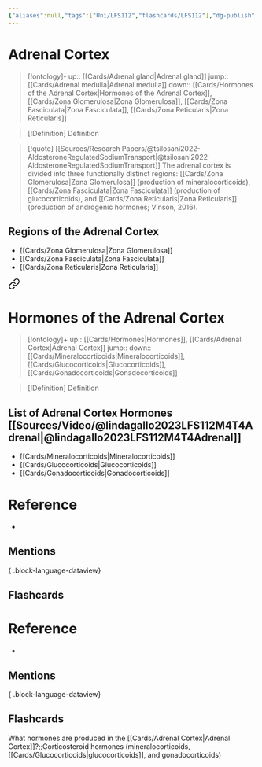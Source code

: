 ```yaml
---
{"aliases":null,"tags":["Uni/LFS112","flashcards/LFS112"],"dg-publish":true,"permalink":"/cards/adrenal-cortex/","dgPassFrontmatter":true}
---
```


# Adrenal Cortex

> [!ontology]-
> up:: [[Cards/Adrenal gland\|Adrenal gland]]
> jump:: [[Cards/Adrenal medulla\|Adrenal medulla]]
> down:: [[Cards/Hormones of the Adrenal Cortex\|Hormones of the Adrenal Cortex]], [[Cards/Zona Glomerulosa\|Zona Glomerulosa]], [[Cards/Zona Fasciculata\|Zona Fasciculata]], [[Cards/Zona Reticularis\|Zona Reticularis]]

> [!Definition] Definition
> 

> [!quote] [[Sources/Research Papers/@tsilosani2022-AldosteroneRegulatedSodiumTransport\|@tsilosani2022-AldosteroneRegulatedSodiumTransport]]
> The adrenal cortex is divided into three functionally distinct regions: [[Cards/Zona Glomerulosa\|Zona Glomerulosa]] (production of mineralocorticoids), [[Cards/Zona Fasciculata\|Zona Fasciculata]] (production of glucocorticoids), and [[Cards/Zona Reticularis\|Zona Reticularis]] (production of androgenic hormones; Vinson, 2016).

## Regions of the Adrenal Cortex
- [[Cards/Zona Glomerulosa\|Zona Glomerulosa]]
- [[Cards/Zona Fasciculata\|Zona Fasciculata]]
- [[Cards/Zona Reticularis\|Zona Reticularis]]


<div class="transclusion internal-embed is-loaded"><a class="markdown-embed-link" href="/cards/hormones-of-the-adrenal-cortex/#list-of-adrenal-cortex-hormones" aria-label="Open link"><svg xmlns="http://www.w3.org/2000/svg" width="24" height="24" viewBox="0 0 24 24" fill="none" stroke="currentColor" stroke-width="2" stroke-linecap="round" stroke-linejoin="round" class="svg-icon lucide-link"><path d="M10 13a5 5 0 0 0 7.54.54l3-3a5 5 0 0 0-7.07-7.07l-1.72 1.71"></path><path d="M14 11a5 5 0 0 0-7.54-.54l-3 3a5 5 0 0 0 7.07 7.07l1.71-1.71"></path></svg></a><div class="markdown-embed">




# Hormones of the Adrenal Cortex

> [!ontology]+
> up:: [[Cards/Hormones\|Hormones]], [[Cards/Adrenal Cortex\|Adrenal Cortex]]
> jump:: 
> down:: [[Cards/Mineralocorticoids\|Mineralocorticoids]], [[Cards/Glucocorticoids\|Glucocorticoids]], [[Cards/Gonadocorticoids\|Gonadocorticoids]]

> [!Definition] Definition
> 

## List of Adrenal Cortex Hormones [[Sources/Video/@lindagallo2023LFS112M4T4Adrenal\|@lindagallo2023LFS112M4T4Adrenal]]
- [[Cards/Mineralocorticoids\|Mineralocorticoids]]
- [[Cards/Glucocorticoids\|Glucocorticoids]]
- [[Cards/Gonadocorticoids\|Gonadocorticoids]]

# Reference
- 

## Mentions

{ .block-language-dataview}

## Flashcards


</div></div>


# Reference
- 

## Mentions

{ .block-language-dataview}

## Flashcards

What hormones are produced in the [[Cards/Adrenal Cortex\|Adrenal Cortex]]?;;Corticosteroid hormones (mineralocorticoids, [[Cards/Glucocorticoids\|glucocorticoids]], and gonadocorticoids)